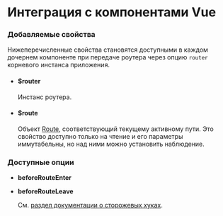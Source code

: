 # Интеграция с компонентами Vue

### Добавляемые свойства

Нижеперечисленные свойства становятся доступными в каждом дочернем компоненте при передаче роутера через опцию `router` корневого инстанса приложения.

- #### $router

  Инстанс роутера.

- #### $route

  Объект [Route](route-object.md), соответствующий текущему активному пути. Это свойство доступно только на чтение и его параметры иммутабельны, но над ними можно установить наблюдение.

### Доступные опции

- **beforeRouteEnter**
- **beforeRouteLeave**

  См. [раздел документации о сторожевых хуках](../advanced/navigation-guards.md#incomponent-guards).
